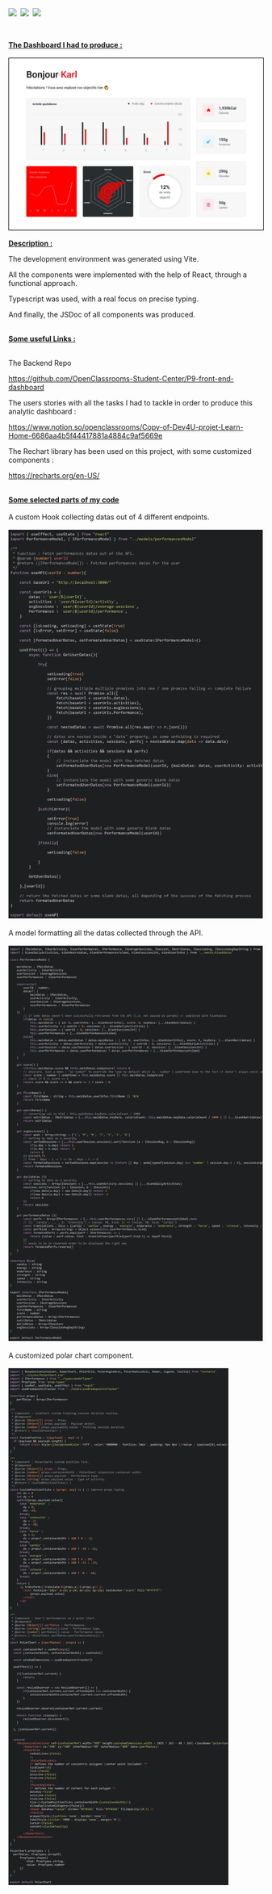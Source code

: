 <div style="display:flex; column-gap:8px;">
  <img src="https://img.shields.io/static/v1?label=&message=React&color=0088CC&logo=React&logoColor=white&style=flat-square">
  <img src="https://img.shields.io/static/v1?label=&message=Vite%20JS&color=646CFF&logo=Vite&logoColor=white&style=flat-square">
  <img src="https://img.shields.io/static/v1?label=&message=Typescript&color=0088CC&logo=Typescript&logoColor=white&style=flat-square">
</div><br><br>

<b><u>
The Dashboard I had to produce :
</u>
</b><br><br>
<img style="border:1px solid black;" src="https://github.com/ask0ldd/P12-SportsDashboard/blob/main/public/screenshots/dashboard2.jpg">
<br>

<b><u>
Description :
</u>
</b><br>

The development environment was generated using Vite.

All the components were implemented with the help of React, through a functional approach.

Typescript was used, with a real focus on precise typing.

And finally, the JSDoc of all components was produced.

<br>
<b><u>
Some useful Links :
</u>
</b><br><br>

The Backend Repo

https://github.com/OpenClassrooms-Student-Center/P9-front-end-dashboard

The users stories with all the tasks I had to tackle in order to produce this analytic dashboard :

https://www.notion.so/openclassrooms/Copy-of-Dev4U-projet-Learn-Home-6686aa4b5f44417881a4884c9af5669e

The Rechart library has been used on this project, with some customized components :

https://recharts.org/en-US/
<br>

<br><b><u>
Some selected parts of my code
</u>
</b><br><br>
A custom Hook collecting datas out of 4 different endpoints.
<br><br>
<img src="https://github.com/ask0ldd/P12-SportsDashboard/blob/main/public/screenshots/screenshotuseAPI3.jpg">
<br><br>
A model formatting all the datas collected through the API.
<br><br>
<img src="https://github.com/ask0ldd/P12-SportsDashboard/blob/main/public/screenshots/perfmodel.jpg">
<br><br>
A customized polar chart component.
<br><br>
<img src="https://github.com/ask0ldd/P12-SportsDashboard/blob/main/public/screenshots/polarcomponent2.jpg">

